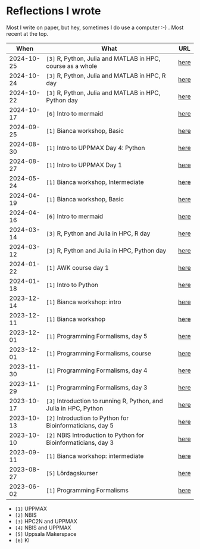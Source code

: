 # Reflections I wrote

Most I write on paper, but hey, sometimes I do use a computer :-) .
Most recent at the top.

When      |What                                                              |URL
----------|------------------------------------------------------------------|-----
2024-10-25|`[3]` R, Python, Julia and MATLAB in HPC, course as a whole       |[here](https://github.com/UPPMAX/R-python-julia-matlab-HPC/tree/main/reflections/20241025_richel/README.md)
2024-10-24|`[3]` R, Python, Julia and MATLAB in HPC, R day                   |[here](https://github.com/UPPMAX/R-python-julia-matlab-HPC/tree/main/reflections/20241024_richel/README.md)
2024-10-22|`[3]` R, Python, Julia and MATLAB in HPC, Python day              |[here](https://github.com/UPPMAX/R-python-julia-matlab-HPC/tree/main/reflections/20241022_richel/README.md)
2024-10-17|`[6]` Intro to mermaid                                            |[here](https://github.com/richelbilderbeek/lesson_mermaid/blob/master/reflections/20241017/README.md)
2024-09-25|`[1]` Bianca workshop, Basic                                      |[here](https://github.com/UPPMAX/bianca_workshop/blob/main/reflections/20240925/20240925_richel.md)
2024-08-30|`[1]` Intro to UPPMAX Day 4: Python                               |[here](https://github.com/UPPMAX/uppmax_intro_python/blob/main/reflections/20240830/README.md)
2024-08-27|`[1]` Intro to UPPMAX Day 1                                       |[here](https://github.com/UPPMAX/uppmax_intro_day_1/blob/main/reflections/20240827/README.md)
2024-05-24|`[1]` Bianca workshop, Intermediate                               |[here](https://github.com/UPPMAX/bianca_workshop/blob/main/reflections/20240524/20240524_richel.md)
2024-04-19|`[1]` Bianca workshop, Basic                                      |[here](https://github.com/UPPMAX/bianca_workshop/blob/main/reflections/20240419/20240419_richel.md)
2024-04-16|`[6]` Intro to mermaid                                            |[here](https://github.com/richelbilderbeek/lesson_mermaid/blob/master/reflections/20240416/README.md)
2024-03-14|`[3]` R, Python and Julia in HPC, R day                           |[here](https://github.com/UPPMAX/R-python-julia-matlab-HPC/tree/main/reflections/20240314_richel/README.md)
2024-03-12|`[3]` R, Python and Julia in HPC, Python day                      |[here](https://github.com/UPPMAX/R-python-julia-matlab-HPC/tree/main/reflections/20240312_richel/README.md)
2024-01-22|`[1]` AWK course day 1                                            |[here](https://github.com/richelbilderbeek/awk_course/blob/master/reflections/20240122/README.md)
2024-01-18|`[1]` Intro to Python                                             |[here](https://github.com/UPPMAX/uppmax_intro_python/tree/main/reflections/20240118/README.md)
2023-12-14|`[1]` Bianca workshop: intro                                      |[here](https://github.com/UPPMAX/bianca_workshop/blob/main/reflections/20231214/20231214_richel.md)
2023-12-11|`[1]` Bianca workshop                                             |[here](https://github.com/UPPMAX/bianca_workshop/blob/main/reflections/20231211/20231211_richel.md)
2023-12-01|`[1]` Programming Formalisms, day 5                               |[here](https://github.com/UPPMAX/programming_formalisms/blob/main/reflections/2023_autumn/day_5_reflection.md)
2023-12-01|`[1]` Programming Formalisms, course                              |[here](https://github.com/UPPMAX/programming_formalisms/blob/main/reflections/2023_autumn/course_reflection.md)
2023-11-30|`[1]` Programming Formalisms, day 4                               |[here](https://github.com/UPPMAX/programming_formalisms/blob/main/reflections/2023_autumn/day_4_reflection.md)
2023-11-29|`[1]` Programming Formalisms, day 3                               |[here](https://github.com/UPPMAX/programming_formalisms/blob/main/reflections/2023_autumn/day_3_reflection.md)
2023-10-17|`[3]` Introduction to running R, Python, and Julia in HPC, Python |[here](https://github.com/UPPMAX/R-python-julia-matlab-HPC/blob/main/reflections/20231017/README.md)
2023-10-13|`[2]` Introduction to Python for Bioinformaticians, day 5         |[here](https://github.com/NBISweden/workshop-python/blob/ht23/lesson_plans/day_5/20231113_reflection.md)
2023-10-10|`[2]` NBIS Introduction to Python for Bioinformaticians, day 3    |[here](https://github.com/NBISweden/workshop-python/blob/ht23/lesson_plans/day_3/20231110_reflection.md)
2023-09-11|`[1]` Bianca workshop: intermediate                               |[here](https://github.com/UPPMAX/bianca_workshop/blob/main/reflections/20230911/20230911_richel.md)
2023-08-27|`[5]` Lördagskurser                                               |[here](https://github.com/uppsala-makerspace/loerdagskurser/tree/master/evaluations/reflections/20230827_richel)
2023-06-02|`[1]` Programming Formalisms                                      |[here](https://github.com/UPPMAX/programming_formalisms/blob/main/reflections/2023_summer/README.md)

- `[1]` UPPMAX
- `[2]` NBIS
- `[3]` HPC2N and UPPMAX
- `[4]` NBIS and UPPMAX
- `[5]` Uppsala Makerspace
- `[6]` KI
